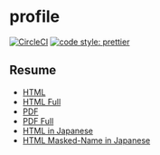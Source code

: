 # profile

[![CircleCI](https://circleci.com/gh/HiromiShikata/profile.svg?style=svg)](https://circleci.com/gh/HiromiShikata/profile)
[![code style: prettier](https://img.shields.io/badge/code_style-prettier-ff69b4.svg?style=flat-square)](https://github.com/prettier/prettier)

## Resume

- [HTML](https://1024-233568510-gh.circle-artifacts.com/0/resume/HiromiShikata.html)
- [HTML Full](https://1024-233568510-gh.circle-artifacts.com/0/resume/HiromiShikata.full.html)
- [PDF](https://1024-233568510-gh.circle-artifacts.com/0/resume/HiromiShikata.pdf)
- [PDF Full](https://1024-233568510-gh.circle-artifacts.com/0/resume/HiromiShikata.full.pdf)
- [HTML in Japanese](https://hiromishikata.github.io/profile/RESUME.ja)
- [HTML Masked-Name in Japanese](https://hiromishikata.github.io/profile/RESUME.masked-name.ja)
